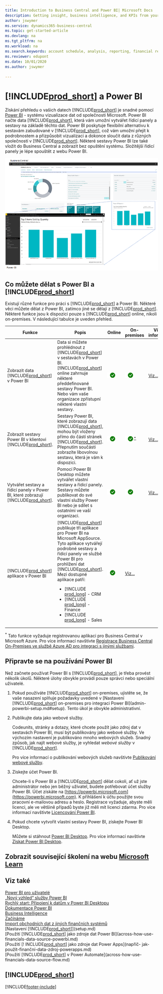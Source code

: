 ```yaml
---
title: Introduction to Business Central and Power BI| Microsoft Docs
description: Getting insight, business intelligence, and KPIs from your Business Central data is easy with the Business Central apps for Power BI.
author: jswymer
ms.service: dynamics365-business-central
ms.topic: get-started-article
ms.devlang: na
ms.tgt_pltfrm: na
ms.workload: na
ms.search.keywords: account schedule, analysis, reporting, financial report, business intelligence, KPI
ms.reviewer: edupont
ms.date: 10/01/2020
ms.author: jswymer

---
```

# [!INCLUDE[prod_short](includes/prod_short.md)] a Power BI

Získání přehledu o vašich datech [!INCLUDE[prod_short](includes/prod_short.md)] je snadné pomocí [Power BI](https://powerbi.microsoft.com) - systému vizualizace dat od společnosti Microsoft. Power BI načte data [!INCLUDE[prod_short](includes/prod_short.md)], která vám umožní vytvářet řídicí panely a sestavy na základě těchto dat. Power BI poskytuje flexibilní alternativu k sestavám zabudované v [!INCLUDE[prod_short](includes/prod_short.md)], což vám umožní přejít k podrobnostem a přizpůsobit vizualizaci a dokonce sloučit data z různých společností v [!INCLUDE[prod_short](includes/prod_short.md)]. Některé sestavy Power BI lze také vložit do Business Central a zobrazit bez opuštění systému. Složitější řídicí panely je lépe spouštět z webu Power BI.

![Power BI a Business Central](media/power-bi-intro.png)


## Co můžete dělat s Power BI a [!INCLUDE[prod_short](includes/prod_short.md)]

Existují různé funkce pro práci s [!INCLUDE[prod_short](includes/prod_short.md)] a Power BI. Některé věci můžete dělat z Power BI, zatímco jiné se dělají z [!INCLUDE[prod_short](includes/prod_short.md)]. Některé funkce jsou k dispozici pouze s [!INCLUDE[prod_short](includes/prod_short.md)] online, nikoli on-premises. V následující tabulce je uveden přehled.

| Funkce | Popis | Online | On-premises | Více informací |
|-------|-----------|--------------|-----------|----------------|
| Zobrazit data [!INCLUDE[prod_short](includes/prod_short.md)] v Power BI | Data si můžete prohlédnout z [!INCLUDE[prod_short](includes/prod_short.md)] v sestavách v Power BI. [!INCLUDE[prod_short](includes/prod_short.md)] online zahrnuje některé předdefinované sestavy Power BI. Nebo vám vaše organizace zpřístupní některé vlastní sestavy. | ![Funguje online](media/check.png) | ![Funguje v on-premises prostředí](media/check.png) | [Viz...](across-working-with-business-central-in-powerbi.md) |
| Zobrazit sestavy Power BI v klientovi [!INCLUDE[prod_short](includes/prod_short.md)]. | Sestavy Power BI, které zobrazují data [!INCLUDE[prod_short](includes/prod_short.md)], mohou být vloženy přímo do částí stránek [!INCLUDE[prod_short](includes/prod_short.md)]. Přepnutím součásti zobrazíte libovolnou sestavu, která je vám k dispozici. | ![Funguje online](media/check.png) | ![Funguje v on-premises prostředí](media/check.png)<sup>[*](#onprem)</sup> | [Viz...](across-working-with-powerbi.md). |
| Vytvářet sestavy a řídicí panely v Power BI, které zobrazují [!INCLUDE[prod_short](includes/prod_short.md)]. | Pomocí Power BI Desktop můžete vytvářet vlastní sestavy a řídicí panely. Sestavy můžete publikovat do své vlastní služby Power BI nebo je sdílet s ostatními ve vaší organizaci. | ![Funguje online](media/check.png) | ![Funguje v on-premises prostředí](media/check.png) | [Viz...](across-how-use-financials-data-source-powerbi.md) |
| [!INCLUDE[prod_short](includes/prod_short.md)] aplikace v Power BI | [!INCLUDE[prod_short](includes/prod_short.md)] publikuje tři aplikace pro Power BI na Microsoft AppSource. Tyto aplikace vytvářejí podrobné sestavy a řídicí panely ve službě Power BI pro prohlížení dat [!INCLUDE[prod_short](includes/prod_short.md)]. Mezi dostupné aplikace patří: <ul><li>[!INCLUDE [prod_long](includes/prod_long.md)] - CRM </li><li>[!INCLUDE [prod_long](includes/prod_long.md)] - Finance </li><li>[!INCLUDE [prod_long](includes/prod_long.md)] - Sales </li></ul> | ![Funguje online](media/check.png) | [Viz...](across-powerbi-business-central-apps.md) |

<a name="onprem"><sup>*</sup></a> Tato funkce vyžaduje registrovanou aplikaci pro Business Central v Microsoft Azure. Pro více informací navštivte [Registrace Business Central On-Premises ve službě Azure AD pro integraci s jinými službami](/dynamics365/business-central/dev-itpro/administration/register-app-azure).

## Připravte se na používání Power BI

Než začnete používat Power BI s [!INCLUDE[prod_short](includes/prod_short.md)], je třeba provést několik úkolů. Některé úlohy obvykle provádí pouze správci nebo speciální uživatelé.

1. Pokud používáte [!INCLUDE[prod_short](includes/prod_short.md)] on-premises, ujistěte se, že vaše nasazení splňuje požadavky uvedené v [Nastavení [!INCLUDE[prod_short](includes/prod_short.md)] on-premises pro integraci Power BI](admin-powerbi-setup.md#setup). Tento úkol je obvykle administrativní.

2. Publikujte data jako webové služby.

   Codeunits, stránky a dotazy, které chcete použít jako zdroj dat v sestavách Power BI, musí být publikovány jako webové služby. Ve výchozím nastavení je publikováno mnoho webových služeb. Snadný způsob, jak najít webové služby, je vyhledat *webové služby* v [!INCLUDE[prod_short](includes/prod_short.md)].

   Pro více informací o publikování webových služeb navštivte [Publikování webové služby](across-how-publish-web-service.md).

3. Získejte účet Power BI.

   Chcete-li s Power BI a [!INCLUDE[prod_short](includes/prod_short.md)] dělat cokoli, ať už jste administrátor nebo jen běžný uživatel, budete potřebovat účet služby Power BI. Účet získáte na [https://powerbi.microsoft.com](https://powerbi.microsoft.com). K přihlášení k účtu použijte svou pracovní e-mailovou adresu a heslo. Registrace vyžaduje, abyste měli licenci, ale ve většině případů byste již měli mít licenci zdarma. Pro více informací navštivte [Licencování Power BI](admin-powerbi-setup.md#license).

4. Pokud chcete vytvořit vlastní sestavy Power BI, získejte Power BI Desktop.

   Můžete si stáhnout [Power BI Desktop](https://powerbi.microsoft.com/desktop/). Pro více informací navštivte [Získat Power BI Desktop](/power-bi/fundamentals/desktop-get-the-desktop).

## Zobrazit související školení na webu [Microsoft Learn](/learn/modules/configure-powerbi-excel-dynamics-365-business-central/index)

## Viz také

[Power BI pro uživatelé](/power-bi/consumer/end-user-consumer)    
[„Nový vzhled“ služby Power BI](/power-bi/service-new-look)    
[Rychlý start: Připojení k datům v Power BI Desktopu](/power-bi/desktop-quickstart-connect-to-data)    
[Dokumentace Power BI](/power-bi/)    
[Business Intelligence](bi.md)    
[Začínáme](product-get-started.md)    
[Import obchodních dat z jiných finančních systémů](across-import-data-configuration-packages.md)    
[Nastavení [!INCLUDE[prod_short](includes/prod_short.md)]](setup.md)    
[Použití [!INCLUDE[prod_short](includes/prod_short.md)] jako zdroje dat Power BI](across-how-use-financials-data-source-powerbi.md)    
[Použití [! INCLUDE[prod_short](includes/prod_short.md)] jako zdroje dat Power Apps](napříč- jak- použít-finanční-data-zdroj-powerapps.md)    
[Použití [!INCLUDE[prod_short](includes/prod_short.md)] v Power Automate](across-how-use-financials-data-source-flow.md)

## [!INCLUDE[prod_short](includes/free_trial_md.md)]


[!INCLUDE[footer-include](includes/footer-banner.md)]